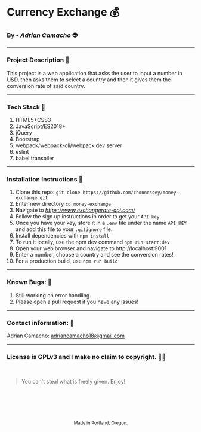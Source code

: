 # Currency Exchange :moneybag:

### By - _Adrian Camacho_ :alien:

---

### Project Description :pencil:

This project is a web application that asks the user to input a number in USD, then asks them to select a country and then it gives them the conversion rate of said country.
___

### Tech Stack :floppy_disk:
1. HTML5+CSS3
2. JavaScript/ES2018+
3. jQuery
4. Bootstrap
5. webpack/webpack-cli/webpack dev server
6. eslint
7. babel transpiler

---
### Installation Instructions :pushpin:
1. Clone this repo: `git clone https://github.com/chonnessey/money-exchange.git`
2. Enter new directory `cd money-exchange`
3. Navigate to _https://www.exchangerate-api.com/_
4. Follow the sign up instructions in order to get your `API key`
5. Once you have your key, store it in a `.env` file under the name `API_KEY` and add this file to your `.gitignore` file.
6. Install dependencies with `npm install`
7. To run it locally, use the npm dev command `npm run start:dev`
8. Open your web browser and navigate to http://localhost:9001
9. Enter a number, choose a country and see the conversion rates!
10. For a production build, use `npm run build`
---
### Known Bugs: :bug:
1. Still working on error handling.
2. Please open a pull request if you have any issues!
---
### Contact information: :e-mail:
Adrian Camacho: <adriancamacho18@gmail.com>
___
### License is GPLv3 and I make no claim to copyright. :guardsman:
<br />

> You can't steal what is freely given. Enjoy!

<br />
<br />
<br />
<br />
<p align="center">
  <small>Made in Portland, Oregon. </small>
</p>